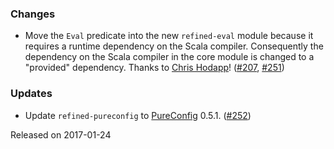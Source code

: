 ### Changes

* Move the `Eval` predicate into the new `refined-eval` module
  because it requires a runtime dependency on the Scala compiler.
  Consequently the dependency on the Scala compiler in the core
  module is changed to a "provided" dependency.
  Thanks to [Chris Hodapp](https://github.com/clhodapp)!
  ([#207][#207], [#251][#251])

### Updates

* Update `refined-pureconfig` to [PureConfig][pureconfig] 0.5.1.
  ([#252][#252])

[#207]: https://github.com/fthomas/refined/issues/207
[#251]: https://github.com/fthomas/refined/pull/251
[#252]: https://github.com/fthomas/refined/pull/252
[pureconfig]: https://github.com/melrief/pureconfig

Released on 2017-01-24
